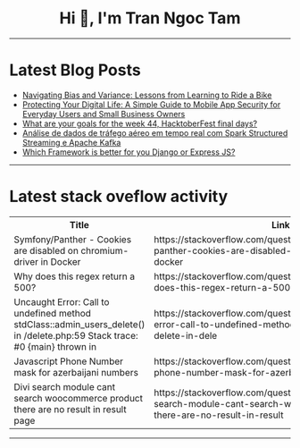 <h1 align="center">Hi 👋, I'm Tran Ngoc Tam</h1>

---

# Latest Blog Posts 
<!-- BLOG-POST-LIST:START -->
- [Navigating Bias and Variance: Lessons from Learning to Ride a Bike](https://dev.to/sreeni5018/navigating-bias-and-variance-lessons-from-learning-to-ride-a-bike-e36)
- [Protecting Your Digital Life: A Simple Guide to Mobile App Security for Everyday Users and Small Business Owners](https://dev.to/igbikisimewari/protecting-your-digital-life-a-simple-guide-to-mobile-app-security-for-everyday-users-and-small-business-owners-4f05)
- [What are your goals for the week 44, HacktoberFest final days?](https://dev.to/jarvisscript/what-are-your-goals-for-the-week-44-hacktoberfest-final-days-1gm)
- [Análise de dados de tráfego aéreo em tempo real com Spark Structured Streaming e Apache Kafka](https://dev.to/geazi_anc/analise-de-dados-de-trafego-aereo-em-tempo-real-com-spark-structured-streaming-e-apache-kafka-2db5)
- [Which Framework is better for you Django or Express JS?](https://dev.to/zlaam/which-framework-is-better-for-you-django-or-express-js-453e)
<!-- BLOG-POST-LIST:END -->

---

# Latest stack oveflow activity
<table>
  <tr><th>Title</th><th>Link</th></tr>
  <!-- STACKOVERFLOW:START --><tr><td>Symfony/Panther - Cookies are disabled on chromium-driver in Docker</td><td>https://stackoverflow.com/questions/79134225/symfony-panther-cookies-are-disabled-on-chromium-driver-in-docker</td></tr><tr><td>Why does this regex return a 500?</td><td>https://stackoverflow.com/questions/79134192/why-does-this-regex-return-a-500</td></tr><tr><td>Uncaught Error: Call to undefined method stdClass::admin_users_delete&lpar;&rpar; in /delete.php:59 Stack trace: #0 {main} thrown in</td><td>https://stackoverflow.com/questions/79134183/uncaught-error-call-to-undefined-method-stdclassadmin-users-delete-in-dele</td></tr><tr><td>Javascript Phone Number mask for azerbaijani numbers</td><td>https://stackoverflow.com/questions/79134109/javascript-phone-number-mask-for-azerbaijani-numbers</td></tr><tr><td>Divi search module cant search woocommerce product there are no result in result page</td><td>https://stackoverflow.com/questions/79133780/divi-search-module-cant-search-woocommerce-product-there-are-no-result-in-result</td></tr><!-- STACKOVERFLOW:END -->
</table>

---


